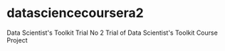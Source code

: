 # datasciencecoursera2
Data Scientist's Toolkit Trial No 2
Trial of Data Scientist's Toolkit Course Project
